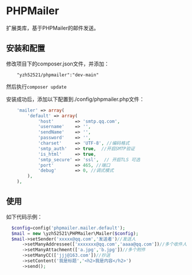 # PHPMailer
扩展类库，基于PHPMailer的邮件发送。

## 安装和配置
修改项目下的composer.json文件，并添加：
```
    "yzh52521/phpmailer":"dev-main"
```
然后执行```composer update```

安装成功后，添加以下配置到./config/phpmailer.php文件：
```php
    'mailer' => array(
        'default' => array(
            'host'        => 'smtp.qq.com',
            'username'    => '',
            'sendName'    => '',
            'password'    => '',
            'charset'     => 'UTF-8', //编码格式
            'smtp_auth'   => true,  //开启SMTP验证
            'is_html'     => true,
            'smtp_secure' => 'ssl',  // 开启TLS 可选
            'port'        => 465, //端口
            'debug'       => 0, //调式模式
        ),
    ),
```


## 使用
如下代码示例：
```php
  $config=config('phpmailer.mailer.default');
  $mail = new \yzh52521\PHPMailer\Mailer($config);
  $mail->setSender('xxxxx@qq.com','发送者')//发送人
      ->setManyAddressee(['xxxxxxx@qq.com','aaaa@qq.com'])//多个收件人
      ->setManyAttachment(['a.jpg','b.jpg'])//多个附件
      ->setManyCC(['jjj@163.com'])//抄送
      ->setContent('我是标题','<h2>我是内容</h2>')
      ->send();
```

